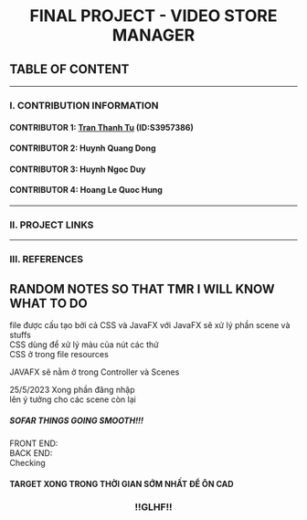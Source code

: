<h1 align="center">FINAL PROJECT - VIDEO STORE MANAGER</h1>

## TABLE OF CONTENT

---

### I. CONTRIBUTION INFORMATION

#### CONTRIBUTOR 1: [Tran Thanh Tu](https://github.com/N1ngNi) (ID:S3957386)

#### CONTRIBUTOR 2: Huynh Quang Dong

#### CONTRIBUTOR 3: Huynh Ngoc Duy

#### CONTRIBUTOR 4: Hoang Le Quoc Hung

---

### II. PROJECT LINKS

---

### III. REFERENCES

<h2>RANDOM NOTES SO THAT TMR I WILL KNOW WHAT TO DO</h2>
file được cấu tạo bởi cả CSS và JavaFX với JavaFX sẽ xử lý phần scene và stuffs<br/>
CSS dùng để xử lý màu của nút các thứ<br/>
CSS ở trong file resources

JAVAFX sẽ nằm ở trong Controller và Scenes<br/>

25/5/2023
Xong phần đăng nhập<br/>
lên ý tưởng cho các scene còn lại <br/>

<h5>SOFAR THINGS GOING SMOOTH!!!</h5>
FRONT END: 
<br/>
BACK END: 
<br/>
Checking <br/>
<h4>TARGET XONG TRONG THỜI GIAN SỚM NHẤT ĐỂ ÔN CAD </h4>
<h3 align="center">!!GLHF!!</h3>
